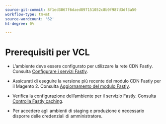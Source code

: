```yaml
---
source-git-commit: 8f1ed3067f6daed897151052c8b9f987d3df3a50
workflow-type: tm+mt
source-wordcount: '62'
ht-degree: 0%

---
```

# Prerequisiti per VCL

<!-- Prerequisites section inserted in tutorials for customizing the Fastly service configuration with custom VCL snippets. -->

- L’ambiente deve essere configurato per utilizzare la rete CDN Fastly. Consulta [Configurare i servizi Fastly](/help/cloud-guide/cdn/fastly-configuration.md).

- Assicurati di eseguire la versione più recente del modulo CDN Fastly per il Magento 2. Consulta [Aggiornamento del modulo Fastly](/help/cloud-guide/cdn/fastly-configuration.md#upgrade-fastly-module).

- Verifica la configurazione dell’ambiente per il servizio Fastly. Consulta [Controlla Fastly caching](/help/cloud-guide/launch/checklist.md#verify-fastly-caching).

- Per accedere agli ambienti di staging e produzione è necessario disporre delle credenziali di amministratore.
